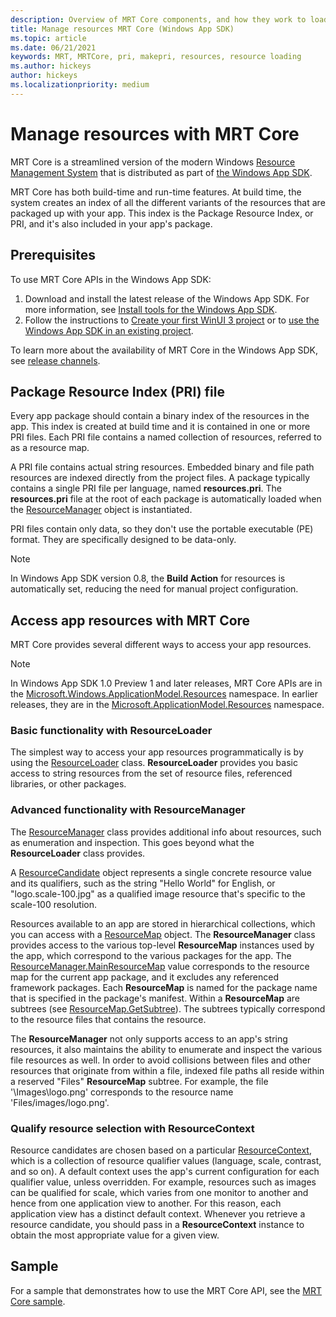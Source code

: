 ```yaml
---
description: Overview of MRT Core components, and how they work to load application resources (Windows App SDK)
title: Manage resources MRT Core (Windows App SDK)
ms.topic: article
ms.date: 06/21/2021
keywords: MRT, MRTCore, pri, makepri, resources, resource loading
ms.author: hickeys
author: hickeys
ms.localizationpriority: medium
---
```


# Manage resources with MRT Core 

MRT Core is a streamlined version of the modern Windows [Resource Management System](/windows/uwp/app-resources/resource-management-system) that is distributed as part of [the Windows App SDK](../index.md).

MRT Core has both build-time and run-time features. At build time, the system creates an index of all the different variants of the resources that are packaged up with your app. This index is the Package Resource Index, or PRI, and it's also included in your app's package.

## Prerequisites

To use MRT Core APIs in the Windows App SDK:

1. Download and install the latest release of the Windows App SDK. For more information, see [Install tools for the Windows App SDK](../set-up-your-development-environment.md).
2. Follow the instructions to [Create your first WinUI 3 project](../../winui/winui3/create-your-first-winui3-app.md) or to [use the Windows App SDK in an existing project](../use-windows-app-sdk-in-existing-project.md).

To learn more about the availability of MRT Core in the Windows App SDK, see [release channels](../release-channels.md).

## Package Resource Index (PRI) file

Every app package should contain a binary index of the resources in the app. This index is created at build time and it is contained in one or more PRI files. Each PRI file contains a named collection of resources, referred to as a resource map.

A PRI file contains actual string resources. Embedded binary and file path resources are indexed directly from the project files. A package typically contains a single PRI file per language, named **resources.pri**. The **resources.pri** file at the root of each package is automatically loaded when the [ResourceManager](/windows/windows-app-sdk/api/winrt/microsoft.windows.applicationmodel.resources.resourcemanager) object is instantiated.

PRI files contain only data, so they don't use the portable executable (PE) format. They are specifically designed to be data-only.

> [!NOTE]
> In Windows App SDK version 0.8, the **Build Action** for resources is automatically set, reducing the need for manual project configuration.

## Access app resources with MRT Core

MRT Core provides several different ways to access your app resources.

> [!NOTE]
> In Windows App SDK 1.0 Preview 1 and later releases, MRT Core APIs are in the [Microsoft.Windows.ApplicationModel.Resources](/windows/windows-app-sdk/api/winrt/microsoft.windows.applicationmodel.resources) namespace. In earlier releases, they are in the [Microsoft.ApplicationModel.Resources](/windows/windows-app-sdk/api/winrt/microsoft.applicationmodel.resources) namespace.

### Basic functionality with ResourceLoader

The simplest way to access your app resources programmatically is by using the [ResourceLoader](/windows/windows-app-sdk/api/winrt/microsoft.windows.applicationmodel.resources.resourceloader) class. **ResourceLoader** provides you basic access to string resources from the set of resource files, referenced libraries, or other packages.

### Advanced functionality with ResourceManager

The [ResourceManager](/windows/windows-app-sdk/api/winrt/microsoft.windows.applicationmodel.resources.resourcemanager) class provides additional info about resources, such as enumeration and inspection. This goes beyond what the **ResourceLoader** class provides.

A [ResourceCandidate](/windows/windows-app-sdk/api/winrt/microsoft.windows.applicationmodel.resources.resourcecandidate) object represents a single concrete resource value and its qualifiers, such as the string "Hello World" for English, or "logo.scale-100.jpg" as a qualified image resource that's specific to the scale-100 resolution.

Resources available to an app are stored in hierarchical collections, which you can access with a [ResourceMap](/windows/windows-app-sdk/api/winrt/microsoft.windows.applicationmodel.resources.resourcemap) object. The **ResourceManager** class provides access to the various top-level **ResourceMap** instances used by the app, which correspond to the various packages for the app. The [ResourceManager.MainResourceMap](/windows/windows-app-sdk/api/winrt/microsoft.windows.applicationmodel.resources.resourcemanager.mainresourcemap) value corresponds to the resource map for the current app package, and it excludes any referenced framework packages. Each **ResourceMap** is named for the package name that is specified in the package's manifest. Within a **ResourceMap** are subtrees (see [ResourceMap.GetSubtree](/windows/windows-app-sdk/api/winrt/microsoft.windows.applicationmodel.resources.resourcemap.getsubtree)). The subtrees typically correspond to the resource files that contains the resource.

The **ResourceManager** not only supports access to an app's string resources, it also maintains the ability to enumerate and inspect the various file resources as well. In order to avoid collisions between files and other resources that originate from within a file, indexed file paths all reside within a reserved "Files" **ResourceMap** subtree. For example, the file '\Images\logo.png' corresponds to the resource name 'Files/images/logo.png'.

### Qualify resource selection with ResourceContext

Resource candidates are chosen based on a particular [ResourceContext](/windows/windows-app-sdk/api/winrt/microsoft.windows.applicationmodel.resources.resourcecontext), which is a collection of resource qualifier values (language, scale, contrast, and so on). A default context uses the app's current configuration for each qualifier value, unless overridden. For example, resources such as images can be qualified for scale, which varies from one monitor to another and hence from one application view to another. For this reason, each application view has a distinct default context. Whenever you retrieve a resource candidate, you should pass in a **ResourceContext** instance to obtain the most appropriate value for a given view.

## Sample

For a sample that demonstrates how to use the MRT Core API, see the [MRT Core sample](https://github.com/microsoft/WindowsAppSDK-Samples/tree/main/Samples/ResourceManagement).
